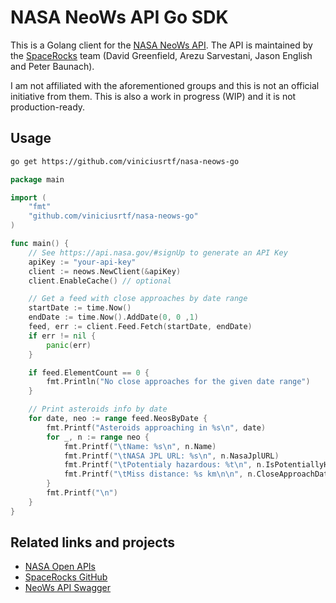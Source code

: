 # NASA NeoWs API Go SDK
This is a Golang client for the [NASA NeoWs API](https://api.nasa.gov/#asteroids-neows). The API is maintained by the [SpaceRocks](https://github.com/SpaceRocks/) team (David Greenfield, Arezu Sarvestani, Jason English and Peter Baunach).

I am not affiliated with the aforementioned groups and this is not an official initiative from them. This is also a work in progress (WIP) and it is not production-ready.

## Usage

```bash
go get https://github.com/viniciusrtf/nasa-neows-go
```

```go
package main

import (
    "fmt"
    "github.com/viniciusrtf/nasa-neows-go"
)

func main() {
    // See https://api.nasa.gov/#signUp to generate an API Key
    apiKey := "your-api-key"
    client := neows.NewClient(&apiKey)
    client.EnableCache() // optional

    // Get a feed with close approaches by date range
    startDate := time.Now()
    endDate := time.Now().AddDate(0, 0 ,1)
    feed, err := client.Feed.Fetch(startDate, endDate)
    if err != nil {
        panic(err)
    }

    if feed.ElementCount == 0 {
        fmt.Println("No close approaches for the given date range")
    }

    // Print asteroids info by date
    for date, neo := range feed.NeosByDate {
        fmt.Printf("Asteroids approaching in %s\n", date)
        for _, n := range neo {
            fmt.Printf("\tName: %s\n", n.Name)
            fmt.Printf("\tNASA JPL URL: %s\n", n.NasaJplURL)
            fmt.Printf("\tPotentialy hazardous: %t\n", n.IsPotentiallyHazardousAsteroid)
            fmt.Printf("\tMiss distance: %s km\n\n", n.CloseApproachData[0].MissDistance.Kilometers)
        }
        fmt.Printf("\n")
    }
}
```

## Related links and projects
- [NASA Open APIs](https://api.nasa.gov)
- [SpaceRocks GitHub](https://github.com/SpaceRocks/)
- [NeoWs API Swagger](http://www.neowsapp.com/swagger-ui/index.html)

